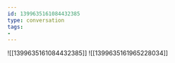```yaml
---
id: 1399635161084432385
type: conversation
tags:
- 
---
```

![[1399635161084432385]]
![[1399635161965228034]]

